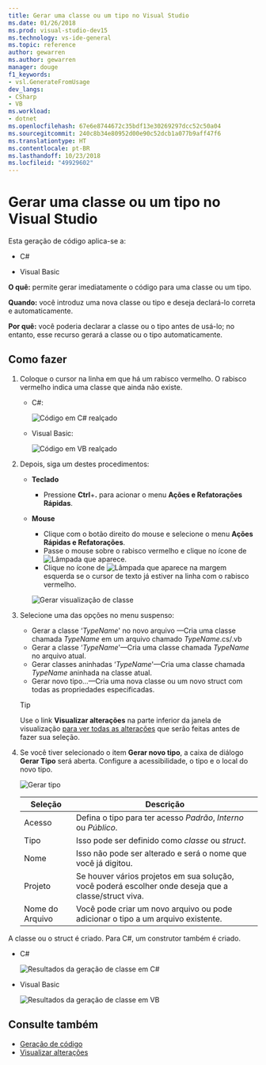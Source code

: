 ```yaml
---
title: Gerar uma classe ou um tipo no Visual Studio
ms.date: 01/26/2018
ms.prod: visual-studio-dev15
ms.technology: vs-ide-general
ms.topic: reference
author: gewarren
ms.author: gewarren
manager: douge
f1_keywords:
- vsl.GenerateFromUsage
dev_langs:
- CSharp
- VB
ms.workload:
- dotnet
ms.openlocfilehash: 67e6e8744672c35bdf13e30269297dcc52c50a04
ms.sourcegitcommit: 240c8b34e80952d00e90c52dcb1a077b9aff47f6
ms.translationtype: HT
ms.contentlocale: pt-BR
ms.lasthandoff: 10/23/2018
ms.locfileid: "49929602"
---
```

# <a name="generate-a-class-or-type-in-visual-studio"></a>Gerar uma classe ou um tipo no Visual Studio

Esta geração de código aplica-se a:

- C#

- Visual Basic

**O quê:** permite gerar imediatamente o código para uma classe ou um tipo.

**Quando:** você introduz uma nova classe ou tipo e deseja declará-lo correta e automaticamente.

**Por quê:** você poderia declarar a classe ou o tipo antes de usá-lo; no entanto, esse recurso gerará a classe ou o tipo automaticamente.

## <a name="how-to"></a>Como fazer

1. Coloque o cursor na linha em que há um rabisco vermelho. O rabisco vermelho indica uma classe que ainda não existe.

   - C#:

       ![Código em C# realçado](media/class-highlight-cs.png)

   - Visual Basic:

       ![Código em VB realçado](media/class-highlight-vb.png)

2. Depois, siga um destes procedimentos:

   - **Teclado**
      - Pressione **Ctrl**+**.** para acionar o menu **Ações e Refatorações Rápidas**.
   - **Mouse**
      - Clique com o botão direito do mouse e selecione o menu **Ações Rápidas e Refatorações**.
      - Passe o mouse sobre o rabisco vermelho e clique no ícone de ![Lâmpada](media/bulb-cs.png) que aparece.
      - Clique no ícone de ![Lâmpada](media/bulb-cs.png) que aparece na margem esquerda se o cursor de texto já estiver na linha com o rabisco vermelho.

      ![Gerar visualização de classe](media/class-preview-cs.png)

3. Selecione uma das opções no menu suspenso:

   - Gerar a classe ‘*TypeName*' no novo arquivo &mdash;Cria uma classe chamada *TypeName* em um arquivo chamado *TypeName*.cs/.vb
   - Gerar a classe ‘*TypeName*'&mdash;Cria uma classe chamada *TypeName* no arquivo atual.
   - Gerar classes aninhadas ‘*TypeName*'&mdash;Cria uma classe chamada *TypeName* aninhada na classe atual.
   - Gerar novo tipo...&mdash;Cria uma nova classe ou um novo struct com todas as propriedades especificadas.

   > [!TIP]
   > Use o link **Visualizar alterações** na parte inferior da janela de visualização [para ver todas as alterações](../../ide/preview-changes.md) que serão feitas antes de fazer sua seleção.

4. Se você tiver selecionado o item **Gerar novo tipo**, a caixa de diálogo **Gerar Tipo** será aberta. Configure a acessibilidade, o tipo e o local do novo tipo.

   ![Gerar tipo](media/class-newtype-cs.png)

   Seleção | Descrição
   --- | ---
   Acesso | Defina o tipo para ter acesso *Padrão*, *Interno* ou *Público*.
   Tipo | Isso pode ser definido como *classe* ou *struct*.
   Nome | Isso não pode ser alterado e será o nome que você já digitou.
   Projeto | Se houver vários projetos em sua solução, você poderá escolher onde deseja que a classe/struct viva.
   Nome do Arquivo | Você pode criar um novo arquivo ou pode adicionar o tipo a um arquivo existente.

A classe ou o struct é criado. Para C#, um construtor também é criado.

- C#

   ![Resultados da geração de classe em C#](media/class-result-cs.png)

- Visual Basic

   ![Resultados da geração de classe em VB](media/class-result-vb.png)

## <a name="see-also"></a>Consulte também

- [Geração de código](../code-generation-in-visual-studio.md)
- [Visualizar alterações](../../ide/preview-changes.md)